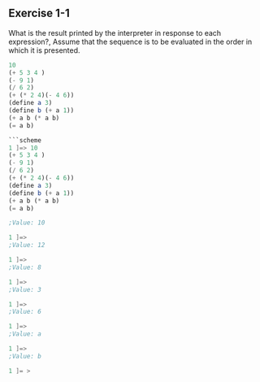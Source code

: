 ## Exercise 1-1

What is the result printed by the interpreter in response to each expression?, Assume that the sequence is to be evaluated in the order in which it is presented.
```scheme
10
(+ 5 3 4 )
(- 9 1)
(/ 6 2)
(+ (* 2 4)(- 4 6))
(define a 3)
(define b (+ a 1))
(+ a b (* a b)
(= a b)

```scheme
1 ]=> 10
(+ 5 3 4 )
(- 9 1)
(/ 6 2)
(+ (* 2 4)(- 4 6))
(define a 3)
(define b (+ a 1))
(+ a b (* a b)
(= a b)

;Value: 10

1 ]=> 
;Value: 12

1 ]=> 
;Value: 8

1 ]=> 
;Value: 3

1 ]=> 
;Value: 6

1 ]=> 
;Value: a

1 ]=> 
;Value: b

1 ]= >
